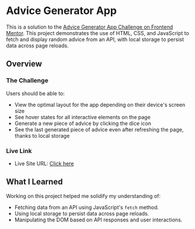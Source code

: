 # Advice Generator App

This is a solution to the [Advice Generator App Challenge on Frontend Mentor](https://www.frontendmentor.io/challenges/advice-generator-app-QdUG-13db). This project demonstrates the use of HTML, CSS, and JavaScript to fetch and display random advice from an API, with local storage to persist data across page reloads.

## Overview

### The Challenge

Users should be able to:

- View the optimal layout for the app depending on their device's screen size
- See hover states for all interactive elements on the page
- Generate a new piece of advice by clicking the dice icon
- See the last generated piece of advice even after refreshing the page, thanks to local storage

### Live Link

- Live Site URL: [Click here](https://random-advice-generator-application.netlify.app/)

## What I Learned

Working on this project helped me solidify my understanding of:

- Fetching data from an API using JavaScript's `fetch` method.
- Using local storage to persist data across page reloads.
- Manipulating the DOM based on API responses and user interactions.


